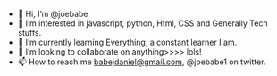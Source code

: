 - 👋 Hi, I’m @joebabe
- 👀 I’m interested in javascript, python, Html, CSS and Generally Tech stuffs.
- 🌱 I’m currently learning Everything, a constant learner I am.
- 💞️ I’m looking to collaborate on anything>>>> lols!
- 📫 How to reach me babejdaniel@gmail.com, @joebabe1 on twitter.

<!---
joebabe/joebabe is a ✨ special ✨ repository because its `README.md` (this file) appears on your GitHub profile.
You can click the Preview link to take a look at your changes.
--->
